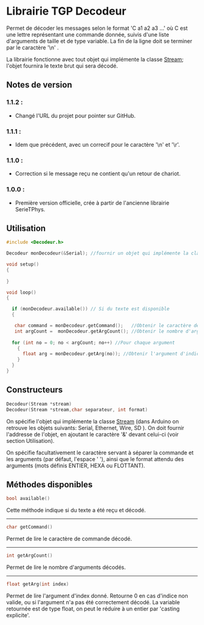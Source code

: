 # Librairie TGP Decodeur

Permet de décoder les messages selon le format 'C a1 a2 a3 ...' où C est une lettre représentant une commande donnée, suivis d'une liste d'arguments de taille et de type variable. La fin de la ligne doit se terminer par le caractère '\n' .

La librairie fonctionne avec tout objet qui implémente la classe [Stream](https://www.arduino.cc/reference/en/language/functions/communication/stream/); l'objet fournira le texte brut qui sera décodé.

## Notes de version

### 1.1.2 :
- Changé l'URL du projet pour pointer sur GitHub.

### 1.1.1 :
- Idem que précédent, avec un correcif pour le caractère '\n' et '\r'.

### 1.1.0 :
- Correction si le message reçu ne contient qu'un retour de chariot.

### 1.0.0 :
- Première version officielle, crée à partir de l'ancienne librairie SerieTPhys.




## Utilisation

```cpp
#include <Decodeur.h> 

Decodeur monDecodeur(&Serial); //fournir un objet qui implémente la classe Stream

void setup()
{
 
}

void loop()
{

  if (monDecodeur.available()) // Si du texte est disponible
  {

   char command = monDecodeur.getCommand();   //Obtenir le caractère de commande décodé.
   int argCount =  monDecodeur.getArgCount(); //Obtenir le nombre d'arguments décodé.
    
  for (int no = 0; no < argCount; no++) //Pour chaque argument
    {
      float arg = monDecodeur.getArg(no)); //Obtenir l'argument d'indice 'no'
    }
  }
}

```

## Constructeurs
```cpp
Decodeur(Stream *stream)
Decodeur(Stream *stream,char separateur, int format)
```
On spécifie l'objet qui implémente la classe [Stream](https://www.arduino.cc/reference/en/language/functions/communication/stream/) (dans Arduino on retrouve les objets suivants: Serial, Ethernet, Wire, SD ). On doit fournir l'addresse de l'objet, en ajoutant le caractère '&' devant celui-ci (voir section Utilisation).

On spécifie facultativement le caractère servant à séparer la commande et les arguments (par défaut, l'espace ' '), ainsi que le format attendu des arguments (mots définis ENTIER, HEXA ou FLOTTANT).

## Méthodes disponibles

```cpp
bool available()
```
Cette méthode indique si du texte a été reçu et décodé.

---
```cpp
char getCommand()
```
Permet de lire le caractère de commande décodé.

---
```cpp
int getArgCount()
```
Permet de lire le nombre d'arguments décodés.

---

```cpp
float getArg(int index)
```
Permet de lire l'argument d'index donné. Retourne 0 en cas d'indice non valide, ou si l'argument n'a pas été correctement décodé.
La variable retournée est de type float, on peut le réduire à un entier par 'casting explicite'.
